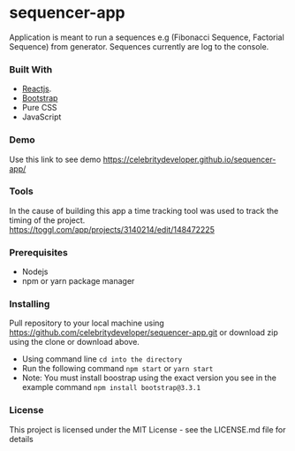 # sequencer-app
Application is meant to run a sequences e.g (Fibonacci Sequence, Factorial Sequence) from generator. Sequences currently are log to the console.


### Built With

- [Reactjs](https://reactjs.org).
- [Bootstrap](https://getbootstrap.com)
- Pure CSS
- JavaScript

### Demo
Use this link to see demo https://celebritydeveloper.github.io/sequencer-app/


### Tools
In the cause of building this app a time tracking tool was used to track the timing of the project.
https://toggl.com/app/projects/3140214/edit/148472225

### Prerequisites

- Nodejs
- npm or yarn package manager

### Installing
Pull repository to your local machine using https://github.com/celebritydeveloper/sequencer-app.git or download zip using the clone or download above.

- Using command line `cd into the directory`
- Run the following command  `npm start` or `yarn start`
- Note: You must install boostrap using the exact version you see in the example command `npm install bootstrap@3.3.1`


### License
This project is licensed under the MIT License - see the LICENSE.md file for details

